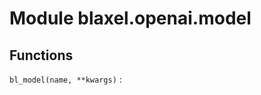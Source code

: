 Module blaxel.openai.model
==========================

Functions
---------

`bl_model(name, **kwargs)`
: